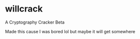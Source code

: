 # willcrack
A Cryptography Cracker
Beta


Made this cause I was bored lol but maybe it will get somewhere
